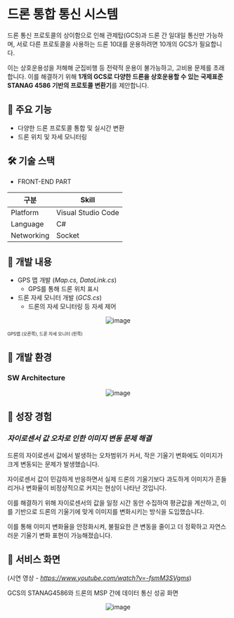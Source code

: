 # 드론 통합 통신 시스템



드론 통신 프로토콜의 상이함으로 인해 관제탑(GCS)과 드론 간 일대일 통신만 가능하며, 서로 다른 프로토콜을 사용하는 드론 10대를 운용하려면 10개의 GCS가 필요합니다.

이는 상호운용성을 저해해 군집비행 등 전략적 운용이 불가능하고, 고비용 문제를 초래합니다. 이를 해결하기 위해 **1개의 GCS로 다양한 드론을 상호운용할 수 있는 국제표준 STANAG 4586 기반의 프로토콜 변환기**를 제안합니다.


## 📌 주요 기능


- 다양한 드론 프로토콜 통합 및 실시간 변환
- 드론 위치 및 자세 모니터링


## 🛠 기술 스택


- FRONT-END PART


|구분|Skill|
|------|---|
|Platform|Visual Studio Code|
|Language|C#|
|Networking|Socket|


## 📌 개발 내용


- GPS 맵 개발 (*Map.cs, DataLink.cs*)
    - GPS를 통해 드론 위치 표시 
- 드론 자세 모니터 개발 (*GCS.cs*)
    - 드론의 자세 모니터링 등 자세 제어

<div align="center">
    
![image](https://github.com/user-attachments/assets/68cacf40-363f-4b12-ba21-bc01793a0843)

</div>
<span style="font-size: 10px">GPS맵 (오른쪽), 드론 자세 모니터 (왼쪽)</span>


## 📌 개발 환경


### **SW Architecture**

<div align="center">
    
![image](https://github.com/user-attachments/assets/435f8f3b-cdae-4133-ac51-63ffeea3b6b0)

</div>


## 📌 성장 경험


### *자이로센서 값 오차로 인한 이미지 변동 문제 해결*

드론의 자이로센서 값에서 발생하는 오차범위가 커서, 작은 기울기 변화에도 이미지가 크게 변동되는 문제가 발생했습니다.

자이로센서 값이 민감하게 반응하면서 실제 드론의 기울기보다 과도하게 이미지가 흔들리거나 변화율이 비정상적으로 커지는 현상이 나타난 것입니다.

이를 해결하기 위해 자이로센서의 값을 일정 시간 동안 수집하여 평균값을 계산하고, 이를 기반으로 드론의 기울기에 맞게 이미지를 변화시키는 방식을 도입했습니다.

이를 통해 이미지 변화율을 안정화시켜, 불필요한 큰 변동을 줄이고 더 정확하고 자연스러운 기울기 변화 표현이 가능해졌습니다.


## 📌 서비스 화면


(시연 영상 - *https://www.youtube.com/watch?v=-fsmM3SVgms*)

GCS의 STANAG4586와 드론의 MSP 간에 데이터 통신 성공 화면

<div align="center">

![image](https://github.com/user-attachments/assets/a4c36bec-e8ef-436b-b713-76161da37c12)

</div>


